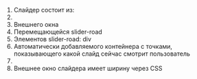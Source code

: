1. Слайдер состоит из:  
2. 
  1. Внешнего окна
  1. Перемещающейся slider-road
  1. Элементов slider-road: div
  1. Автоматически добавляемого контейнера с точками, показывающего какой слайд сейчас смотрит пользователь
  2. 
1. Внешнее окно слайдера имеет ширину через CSS
